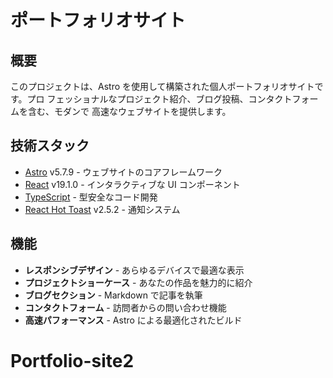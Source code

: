 # ポートフォリオサイト

## 概要

このプロジェクトは、Astro を使用して構築された個人ポートフォリオサイトです。プロ
フェッショナルなプロジェクト紹介、ブログ投稿、コンタクトフォームを含む、モダンで
高速なウェブサイトを提供します。

## 技術スタック

- [Astro](https://astro.build/) v5.7.9 - ウェブサイトのコアフレームワーク
- [React](https://reactjs.org/) v19.1.0 - インタラクティブな UI コンポーネント
- [TypeScript](https://www.typescriptlang.org/) - 型安全なコード開発
- [React Hot Toast](https://react-hot-toast.com/) v2.5.2 - 通知システム

## 機能

- **レスポンシブデザイン** - あらゆるデバイスで最適な表示
- **プロジェクトショーケース** - あなたの作品を魅力的に紹介
- **ブログセクション** - Markdown で記事を執筆
- **コンタクトフォーム** - 訪問者からの問い合わせ機能
- **高速パフォーマンス** - Astro による最適化されたビルド

# Portfolio-site2
